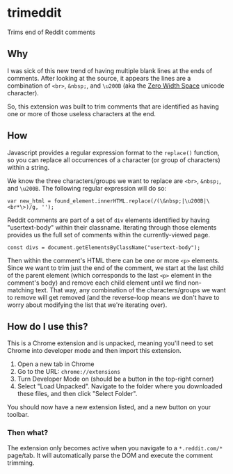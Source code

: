 # trimeddit  
Trims end of Reddit comments  

## Why  

I was sick of this new trend of having multiple blank lines at the ends of comments.  After looking at the source, it appears the lines are a combination of `<br>`, `&nbsp;`, and `\u200B` (aka the [Zero Width Space](https://www.fileformat.info/info/unicode/char/200b/index.htm) unicode character).  

So, this extension was built to trim comments that are identified as having one or more of those useless characters at the end.  

## How  

Javascript provides a regular expression format to the `replace()` function, so you can replace all occurrences of a character (or group of characters) within a string.  

We know the three characters/groups we want to replace are `<br>`, `&nbsp;`, and `\u200B`.  The following regular expression will do so:  

`var new_html = found_element.innerHTML.replace(/(\&nbsp;|\u200B|\<br*\>)/g, '');`  

Reddit comments are part of a set of `div` elements identified by having "usertext-body" within their classname.  Iterating through those elements provides us the full set of comments within the currently-viewed page.  

`const divs = document.getElementsByClassName("usertext-body");`  

Then within the comment's HTML there can be one or more `<p>` elements.  Since we want to trim just the end of the comment, we start at the last child of the parent element (which corresponds to the last `<p>` element in the comment's body) and remove each child element until we find non-matching text.  That way, any combination of the characters/groups we want to remove will get removed (and the reverse-loop means we don't have to worry about modifying the list that we're iterating over).

## How do I use this?

This is a Chrome extension and is unpacked, meaning you'll need to set Chrome into developer mode and then import this extension.

1. Open a new tab in Chrome
2. Go to the URL: `chrome://extensions`
3. Turn Developer Mode on (should be a button in the top-right corner)
4. Select "Load Unpacked".  Navigate to the folder where you downloaded these files, and then click "Select Folder".

You should now have a new extension listed, and a new button on your toolbar.

### Then what?

The extension only becomes active when you navigate to a `*.reddit.com/*` page/tab.  It will automatically parse the DOM and execute the comment trimming.  
